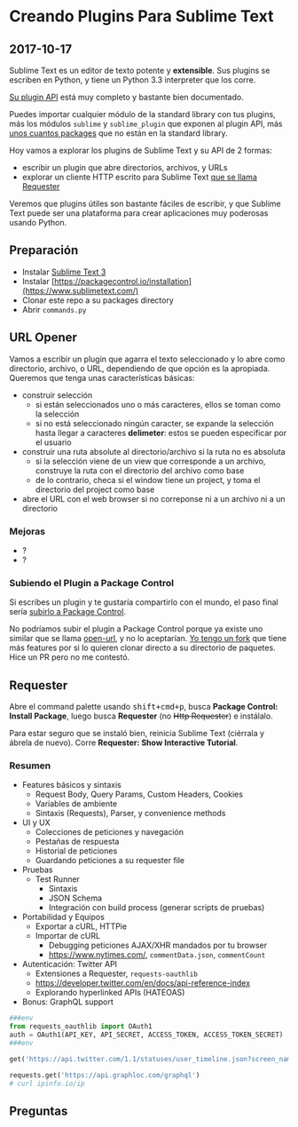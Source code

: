 # Creando Plugins Para Sublime Text
## 2017-10-17

Sublime Text es un editor de texto potente y __extensible__. Sus plugins se escriben en Python, y tiene un Python 3.3 interpreter que los corre.

[Su plugin API](https://www.sublimetext.com/docs/3/api_reference.html) está muy completo y bastante bien documentado.

Puedes importar cualquier módulo de la standard library con tus plugins, más los módulos `sublime` y `sublime_plugin` que exponen al plugin API, más [unos cuantos packages](https://github.com/wbond/package_control_channel/blob/master/repository/dependencies.json) que no están en la standard library.

Hoy vamos a explorar los plugins de Sublime Text y su API de 2 formas:

- escribir un plugin que abre directorios, archivos, y URLs
- explorar un cliente HTTP escrito para Sublime Text [que se llama Requester](https://github.com/kylebebak/Requester/)

Veremos que plugins útiles son bastante fáciles de escribir, y que Sublime Text puede ser una plataforma para crear aplicaciones muy poderosas usando Python.


## Preparación
- Instalar [Sublime Text 3](https://www.sublimetext.com/)
- Instalar [https://packagecontrol.io/installation](https://www.sublimetext.com/)
- Clonar este repo a su packages directory
- Abrir `commands.py`


## URL Opener
Vamos a escribir un plugin que agarra el texto seleccionado y lo abre como directorio, archivo, o URL, dependiendo de que opción es la apropiada. Queremos que tenga unas características básicas:

- construir selección
  + si están seleccionados uno o más caracteres, ellos se toman como la selección
  + si no está seleccionado ningún caracter, se expande la selección hasta llegar a caracteres __delimeter__: estos se pueden especificar por el usuario
- construir una ruta absolute al directorio/archivo si la ruta no es absoluta
  + si la selección viene de un view que corresponde a un archivo, construye la ruta con el directorio del archivo como base
  + de lo contrario, checa si el window tiene un project, y toma el directorio del project como base
- abre el URL con el web browser si no correponse ni a un archivo ni a un directorio


### Mejoras
- ?
- ?


### Subiendo el Plugin a Package Control
Si escribes un plugin y te gustaría compartirlo con el mundo, el paso final sería [subirlo a Package Control](https://packagecontrol.io/docs/submitting_a_package).

No podríamos subir el plugin a Package Control porque ya existe uno similar que se llama [open-url](https://github.com/noahcoad/open-url/tree/st3), y no lo aceptarían. [Yo tengo un fork](https://github.com/kylebebak/open-url) que tiene más features por si lo quieren clonar directo a su directorio de paquetes. Hice un PR pero no me contestó.


## Requester
Abre el command palette usando <kbd>shift+cmd+p</kbd>, busca __Package Control: Install Package__, luego busca __Requester__ (no ~~Http Requester~~) e instálalo.

Para estar seguro que se instaló bien, reinicia Sublime Text (ciérrala y ábrela de nuevo). Corre __Requester: Show Interactive Tutorial__.


### Resumen
- Features básicos y sintaxis
  + Request Body, Query Params, Custom Headers, Cookies
  + Variables de ambiente
  + Sintaxis (Requests), Parser, y convenience methods
- UI y UX
  + Colecciones de peticiones y navegación
  + Pestañas de respuesta
  + Historial de peticiones
  + Guardando peticiones a su requester file
- Pruebas
  + Test Runner
    + Sintaxis
    + JSON Schema
    + Integración con build process (generar scripts de pruebas)
- Portabilidad y Equipos
  + Exportar a cURL, HTTPie
  + Importar de cURL
    * Debugging peticiones AJAX/XHR mandados por tu browser
    * <https://www.nytimes.com/>, `commentData.json`, `commentCount`
- Autenticación: Twitter API
  + Extensiones a Requester, `requests-oauthlib`
  + <https://developer.twitter.com/en/docs/api-reference-index>
  + Explorando hyperlinked APIs (HATEOAS)
- Bonus: GraphQL support

~~~py
###env
from requests_oauthlib import OAuth1
auth = OAuth1(API_KEY, API_SECRET, ACCESS_TOKEN, ACCESS_TOKEN_SECRET)
###env

get('https://api.twitter.com/1.1/statuses/user_timeline.json?screen_name=stackoverflow&count=1000', auth=auth)
~~~

~~~py
requests.get('https://api.graphloc.com/graphql')
# curl ipinfo.io/ip
~~~


## Preguntas
